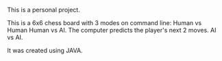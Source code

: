 
This is a personal project.

This is a 6x6 chess board with 3 modes on command line:
      Human vs Human
      Human vs AI. The computer predicts the player's next 2 moves.
      AI vs AI.

It was created using JAVA.
